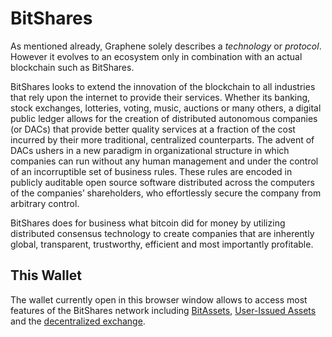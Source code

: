# BitShares

As mentioned already, Graphene solely describes a *technology* or *protocol*.
However it evolves to an ecosystem only in combination with an actual blockchain
such as BitShares.

BitShares looks to extend the innovation of the blockchain to all industries
that rely upon the internet to provide their services. Whether its banking,
stock exchanges, lotteries, voting, music, auctions or many others, a digital
public ledger allows for the creation of distributed autonomous companies (or
DACs) that provide better quality services at a fraction of the cost incurred by
their more traditional, centralized counterparts. The advent of DACs ushers in a
new paradigm in organizational structure in which companies can run without any
human management and under the control of an incorruptible set of business
rules. These rules are encoded in publicly auditable open source software
distributed across the computers of the companies’ shareholders, who
effortlessly secure the company from arbitrary control.

BitShares does for business what bitcoin did for money by utilizing distributed
consensus technology to create companies that are inherently global,
transparent, trustworthy, efficient and most importantly profitable.

## This Wallet

The wallet currently open in this browser window allows to access most features of the BitShares network including
[BitAssets](../assets/mpa.md), [User-Issued Assets](../assets/uia.md) and the
[decentralized exchange](../dex/introduction.md).
